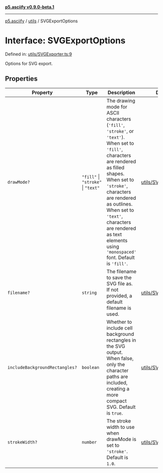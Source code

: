 [**p5.asciify v0.9.0-beta.1**](../../../../README.md)

***

[p5.asciify](../../../../README.md) / [utils](../README.md) / SVGExportOptions

# Interface: SVGExportOptions

Defined in: [utils/SVGExporter.ts:9](https://github.com/humanbydefinition/p5.asciify/blob/edf0ab1cc6347e56bd84618ff447f3c7ef1e1694/src/lib/utils/SVGExporter.ts#L9)

Options for SVG export.

## Properties

| Property | Type | Description | Defined in |
| ------ | ------ | ------ | ------ |
| <a id="drawmode"></a> `drawMode?` | `"fill"` \| `"stroke"` \| `"text"` | The drawing mode for ASCII characters (`'fill'`, `'stroke'`, or `'text'`). When set to `'fill'`, characters are rendered as filled shapes. When set to `'stroke'`, characters are rendered as outlines. When set to `'text'`, characters are rendered as text elements using `'monospaced'` font. Default is `'fill'`. | [utils/SVGExporter.ts:29](https://github.com/humanbydefinition/p5.asciify/blob/edf0ab1cc6347e56bd84618ff447f3c7ef1e1694/src/lib/utils/SVGExporter.ts#L29) |
| <a id="filename"></a> `filename?` | `string` | The filename to save the SVG file as. If not provided, a default filename is used. | [utils/SVGExporter.ts:13](https://github.com/humanbydefinition/p5.asciify/blob/edf0ab1cc6347e56bd84618ff447f3c7ef1e1694/src/lib/utils/SVGExporter.ts#L13) |
| <a id="includebackgroundrectangles"></a> `includeBackgroundRectangles?` | `boolean` | Whether to include cell background rectangles in the SVG output. When false, only the character paths are included, creating a more compact SVG. Default is `true`. | [utils/SVGExporter.ts:20](https://github.com/humanbydefinition/p5.asciify/blob/edf0ab1cc6347e56bd84618ff447f3c7ef1e1694/src/lib/utils/SVGExporter.ts#L20) |
| <a id="strokewidth"></a> `strokeWidth?` | `number` | The stroke width to use when drawMode is set to `'stroke'`. Default is `1.0`. | [utils/SVGExporter.ts:35](https://github.com/humanbydefinition/p5.asciify/blob/edf0ab1cc6347e56bd84618ff447f3c7ef1e1694/src/lib/utils/SVGExporter.ts#L35) |
